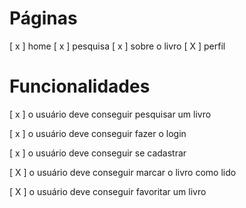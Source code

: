 # Páginas

[ x ] home
[ x ] pesquisa
[ x ] sobre o livro
[ X ] perfil

# Funcionalidades

[ x ] o usuário deve conseguir pesquisar um livro

[ x ] o usuário deve conseguir fazer o login

[ x ] o usuário deve conseguir se cadastrar

[ X ] o usuário deve conseguir marcar o livro como lido

[ X ] o usuário deve conseguir favoritar um livro
